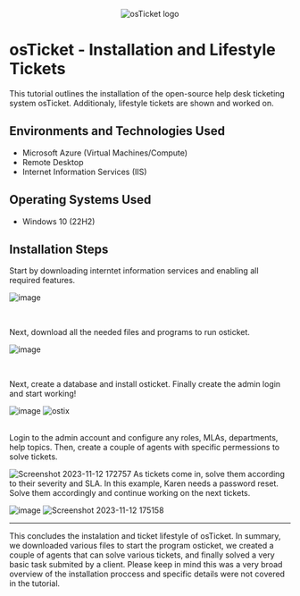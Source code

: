 <p align="center">
<img src="https://i.imgur.com/Clzj7Xs.png" alt="osTicket logo"/>
</p>

<h1>osTicket - Installation and Lifestyle Tickets</h1>
This tutorial outlines the installation of the open-source help desk ticketing system osTicket. Additionaly, lifestyle tickets are shown and worked on.<br />


<h2>Environments and Technologies Used</h2>

- Microsoft Azure (Virtual Machines/Compute)
- Remote Desktop
- Internet Information Services (IIS)

<h2>Operating Systems Used </h2>

- Windows 10</b> (22H2)



<h2>Installation Steps</h2>



<p>



</p>
<p>
Start by downloading interntet information services and enabling all required features.
  
![image](https://github.com/SebastianB0517/osticket-installation/assets/149266014/a124cfbb-773a-4fb7-8489-d26e2c25f2b2)
</p>
<br />

<p>
</p>
<p>
Next, download all the needed files and programs to run osticket.

 ![image](https://github.com/SebastianB0517/osticket-installation/assets/149266014/9040954c-1c7a-4e68-ba60-4da8223944bf)

</p>
<br />

<p>
</p>
<p>
Next, create a database and install osticket. Finally create the admin login and start working!

![image](https://github.com/SebastianB0517/osticket-installation/assets/149266014/8a78fcd0-7bd1-4903-91d3-ac0820ae088f)
![ostix](https://github.com/SebastianB0517/osticket-installation/assets/149266014/f086ae54-6a14-4741-bdd9-8b2b24535fa6)

<br />
Login to the admin account and configure any roles, MLAs, departments, help topics. Then, create a couple of agents with specific permessions to solve tickets. 

![Screenshot 2023-11-12 172757](https://github.com/SebastianB0517/osticket-installation/assets/149266014/037d8fed-3bd0-401e-891e-d84e8af68849)
As tickets come in, solve them according to their severity and SLA. In this example, Karen needs a password reset. Solve them accordingly and continue working on the next tickets.

![image](https://github.com/SebastianB0517/osticket-installation/assets/149266014/fc04342e-f910-4203-b0ee-8325cfe02e00)
![Screenshot 2023-11-12 175158](https://github.com/SebastianB0517/osticket-installation/assets/149266014/e73ba9a7-5847-481e-9516-c8b17ff7a9da)
_____________________________________________________________________________________________________________________
This concludes the instalation and ticket lifestyle of osTicket. In summary, we downloaded various files to start the program osticket, we created a couple of agents that can solve various tickets, and finally solved a very basic task submited by a client. Please keep in mind this was a very broad overview of the installation proccess and specific details were not covered in the tutorial.
